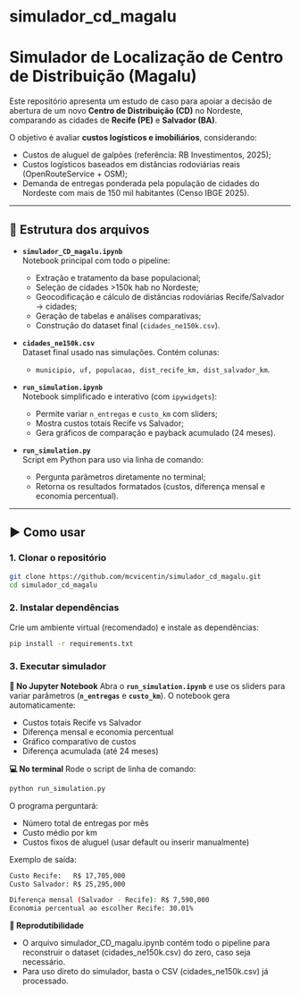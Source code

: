 # simulador_cd_magalu

# Simulador de Localização de Centro de Distribuição (Magalu)

Este repositório apresenta um estudo de caso para apoiar a decisão de abertura de um novo **Centro de Distribuição (CD)** no Nordeste, comparando as cidades de **Recife (PE)** e **Salvador (BA)**.

O objetivo é avaliar **custos logísticos e imobiliários**, considerando:
- Custos de aluguel de galpões (referência: RB Investimentos, 2025);
- Custos logísticos baseados em distâncias rodoviárias reais (OpenRouteService + OSM);
- Demanda de entregas ponderada pela população de cidades do Nordeste com mais de 150 mil habitantes (Censo IBGE 2025).

---

## 📂 Estrutura dos arquivos

- **`simulador_CD_magalu.ipynb`**  
  Notebook principal com todo o pipeline:
  - Extração e tratamento da base populacional;
  - Seleção de cidades >150k hab no Nordeste;
  - Geocodificação e cálculo de distâncias rodoviárias Recife/Salvador → cidades;
  - Geração de tabelas e análises comparativas;
  - Construção do dataset final (`cidades_ne150k.csv`).

- **`cidades_ne150k.csv`**  
  Dataset final usado nas simulações. Contém colunas:
  - `municipio, uf, populacao, dist_recife_km, dist_salvador_km`.

- **`run_simulation.ipynb`**  
  Notebook simplificado e interativo (com `ipywidgets`):
  - Permite variar `n_entregas` e `custo_km` com sliders;
  - Mostra custos totais Recife vs Salvador;
  - Gera gráficos de comparação e payback acumulado (24 meses).

- **`run_simulation.py`**  
  Script em Python para uso via linha de comando:
  - Pergunta parâmetros diretamente no terminal;
  - Retorna os resultados formatados (custos, diferença mensal e economia percentual).

---

## ▶️ Como usar

### 1. Clonar o repositório
```bash
git clone https://github.com/mcvicentin/simulador_cd_magalu.git
cd simulador_cd_magalu

```
### 2. Instalar dependências
Crie um ambiente virtual (recomendado) e instale as dependências:

```bash
pip install -r requirements.txt

```
### 3. Executar simulador

**📓 No Jupyter Notebook**
Abra o **`run_simulation.ipynb`** e use os sliders para variar parâmetros (**`n_entregas`** e **`custo_km`**).
O notebook gera automaticamente:
  - Custos totais Recife vs Salvador
  - Diferença mensal e economia percentual
  - Gráfico comparativo de custos
  - Diferença acumulada (até 24 meses)

**💻 No terminal**
Rode o script de linha de comando:

```bash
python run_simulation.py
```

O programa perguntará:

  - Número total de entregas por mês
  - Custo médio por km
  - Custos fixos de aluguel (usar default ou inserir manualmente)

Exemplo de saída:

```bash
Custo Recife:   R$ 17,705,000
Custo Salvador: R$ 25,295,000

Diferença mensal (Salvador - Recife): R$ 7,590,000
Economia percentual ao escolher Recife: 30.01%
```

**📁 Reprodutibilidade**

  - O arquivo simulador_CD_magalu.ipynb contém todo o pipeline para reconstruir o dataset (cidades_ne150k.csv) do zero, caso seja necessário.
  - Para uso direto do simulador, basta o CSV (cidades_ne150k.csv) já processado.
